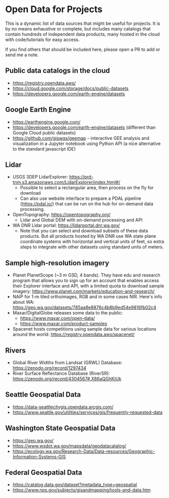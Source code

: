 # Open Data for Projects

This is a dynamic list of data sources that might be useful for projects. It is by no means exhaustive or complete, but includes many catalogs that contain hundreds of independent data products, many hosted in the cloud with code/tutorials for easy access.

If you find others that should be included here, please open a PR to add or send me a note.

## Public data catalogs in the cloud
* https://registry.opendata.aws/
* https://cloud.google.com/storage/docs/public-datasets
* https://developers.google.com/earth-engine/datasets

## Google Earth Engine
* https://earthengine.google.com/
* https://developers.google.com/earth-engine/datasets (different than Google Cloud public datasets)
* https://github.com/giswqs/geemap - interactive GEE analysis and visualization in a Jupyter notebook using Python API (a nice alternative to the standard javascript IDE)

## Lidar
* USGS 3DEP LidarExplorer: https://prd-tnm.s3.amazonaws.com/LidarExplorer/index.html#/
  * Possible to select a rectangular area, then process on the fly for download
  * Can also use website interface to prepare a PDAL pipeline (https://pdal.io/) that can be run on the hub for on-demand data processing.
* OpenTopography: https://opentopography.org/
  * Lidar and Global DEM with on-demand processing and API
* WA DNR Lidar portal: https://lidarportal.dnr.wa.gov/
  * Note that you can select and download subsets of these data products. But all products hosted by WA DNR use WA state plane coordinate systems with horizontal and vertical units of feet, so extra steps to integrate with other datasets using standard units of meters.

## Sample high-resolution imagery
* Planet PlanetScope (~3 m GSD, 4 bands).  They have edu and research program that allows you to sign up for an account that enables access their Explorer interface and API, with a limited quota to download sample imagery: https://www.planet.com/markets/education-and-research/
* NAIP for 1-m tiled orthoimages, RGB and in some cases NIR.  Here's info about WA: https://geo.wa.gov/datasets/785aa8e8876c4b8b9ed54e9816fb02c4
* Maxar/DigitalGlobe releases some data to the public: 
  * https://www.maxar.com/open-data/
  * https://www.maxar.com/product-samples
* Spacenet hosts competitions using sample data for various locations around the world: https://registry.opendata.aws/spacenet/

## Rivers
* Global River Widths from Landsat (GRWL) Database: https://zenodo.org/record/1297434
* River Surface Reflectance Database (RiverSR): https://zenodo.org/record/4304567#.X86aQGhKiUk

## Seattle Geospatial Data
* https://data-seattlecitygis.opendata.arcgis.com/
* https://www.seattle.gov/utilities/services/gis/frequently-requested-data

## Washington State Geospatial Data
* https://geo.wa.gov/
* https://www.wsdot.wa.gov/mapsdata/geodatacatalog/
* https://ecology.wa.gov/Research-Data/Data-resources/Geographic-Information-Systems-GIS

## Federal Geospatial Data
* https://catalog.data.gov/dataset?metadata_type=geospatial
* https://www.nps.gov/subjects/gisandmapping/tools-and-data.htm
